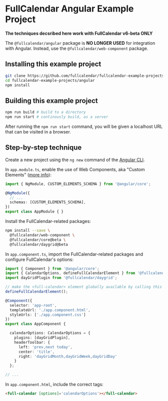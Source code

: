 
# FullCalendar Angular Example Project

**The techniques decsribed here work with FullCalendar v6-beta ONLY**

The `@fullcalendar/angular` package is **NO LONGER USED** for integration with Angular. Instead,
use the `@fullcalendar/web-component` package.

## Installing this example project

```bash
git clone https://github.com/fullcalendar/fullcalendar-example-projects.git
cd fullcalendar-example-projects/angular
npm install
```

## Building this example project

```bash
npm run build # build to a directory
npm run start # continously build, as a server
```

After running the `npm run start` command, you will be given a localhost URL that can be visited in
a browser.

## Step-by-step technique

Create a new project using the `ng new` command of the [Angular CLI].

In `app.module.ts`, enable the use of Web Components, aka "Custom Elements"
([more info][Angular Web Components]):

```ts
import { NgModule, CUSTOM_ELEMENTS_SCHEMA } from '@angular/core';

@NgModule({
  // ...
  schemas: [CUSTOM_ELEMENTS_SCHEMA],
})
export class AppModule { }
```

Install the FullCalendar-related packages:

```sh
npm install --save \
  @fullcalendar/web-component \
  @fullcalendar/core@beta \
  @fullcalendar/daygrid@beta
```

In `app.component.ts`, import the FullCalendar-related packages and configure FullCalendar's
options:

```ts
import { Component } from '@angular/core';
import { CalendarOptions, defineFullCalendarElement } from '@fullcalendar/web-component';
import dayGridPlugin from '@fullcalendar/daygrid';

// make the <full-calendar> element globally available by calling this function at the top-level
defineFullCalendarElement();

@Component({
  selector: 'app-root',
  templateUrl: './app.component.html',
  styleUrls: ['./app.component.css']
})
export class AppComponent {

  calendarOptions: CalendarOptions = {
    plugins: [dayGridPlugin],
    headerToolbar: {
      left: 'prev,next today',
      center: 'title',
      right: 'dayGridMonth,dayGridWeek,dayGridDay'
    }
  };

// ...
```

In `app.component.html`, include the correct tags:

```html
<full-calendar [options]='calendarOptions'></full-calendar>
```

[Angular CLI]: https://cli.angular.io/
[Angular Web Components]: https://coryrylan.com/blog/using-web-components-in-angular

